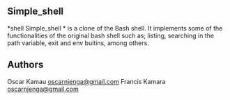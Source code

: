 ## Simple_shell
*shell Simple_shell * is a clone of the Bash shell. It implements some of the functionalities of the original bash shell such as; listing, searching in the path variable, exit and env buitins, among others.
## Authors
Oscar Kamau [oscarnjenga@gmail.com](https://mail.google.com/ "oscarnjenga@gmail.com")
Francis Kamara [oscarnjenga@gmail.com](https://mail.google.com/ "chegerah@gmail.com")
